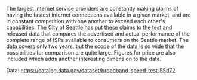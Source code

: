 The largest internet service providers are constantly making claims of having the fastest internet
connections available in a given market, and are in constant competition with one another to exceed
each other's capabilities. The City of Seattle has put these claims to the test and released
data that compares the advertised and actual performance of the complete range of ISPs available
to consumers on the Seattle market. The data covers only two years, but the scope of the data is
so wide that the possibilities for comparison are quite large. Figures for price are also
included which adds another interesting dimension to the data.

Data: https://catalog.data.gov/dataset/broadband-speed-test-55d72